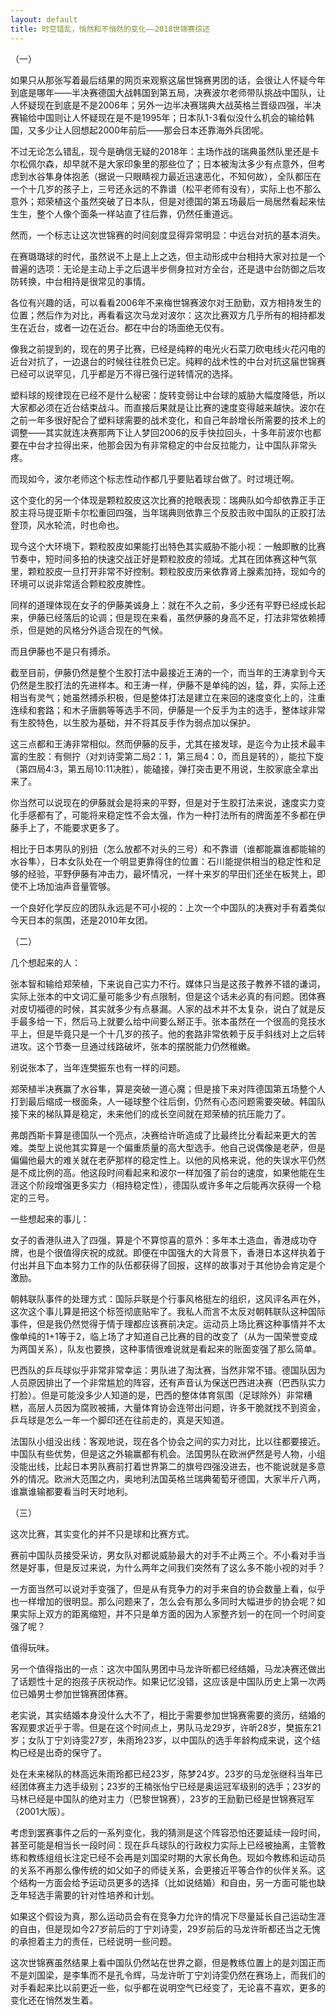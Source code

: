 ```yaml
---
layout: default
title: 时空错乱，悄然和不悄然的变化——2018世锦赛综述
---
```


（一）

如果只从那张写着最后结果的网页来观察这届世锦赛男团的话，会很让人怀疑今年到底是哪年——半决赛德国大战韩国到第五局，决赛波尔老师带队挑战中国队，让人怀疑现在到底是不是2006年；另外一边半决赛瑞典大战英格兰晋级四强，半决赛输给中国则让人怀疑现在是不是1995年；日本队1-3看似没什么机会的输给韩国，又多少让人回想起2000年前后——那会日本还靠海外兵团呢。

不过无论怎么错乱，现今是确信无疑的2018年：主场作战的瑞典虽然队里还是卡尔松佩尔森，却早就不是大家印象里的那些位了；日本被淘汰多少有点意外，但考虑到水谷隼身体抱恙（据说一只眼睛视力最近迅速恶化，不知何故），全队都压在一个十几岁的孩子上，三号还永远的不靠谱（松平老师有没有），实际上也不那么意外；郑荣植这个虽然突破了日本队，但是对德国的第五场最后一局居然看起来怯生生，整个人像个面条一样站直了往后靠，仍然任重道远。

然而，一个标志让这次世锦赛的时间刻度显得异常明显：中远台对抗的基本消失。

在赛璐璐球的时代，虽然说不上是上上之选，但主动形成中台相持大家对拉是一个普遍的选项：无论是主动上手之后退半步侧身拉对方全台，还是退中台防御之后攻防转换，中台相持是很常见的事情。

各位有兴趣的话，可以看看2006年不来梅世锦赛波尔对王励勤，双方相持发生的位置；然后作为对比，再看看这次马龙对波尔：这次比赛双方几乎所有的相持都发生在近台，或者一边在近台。都在中台的场面绝无仅有。

像我之前提到的，现在的男子比赛，已经是纯粹的电光火石菜刀砍电线火花闪电的近台对抗了，一边退台的时候往往胜负已定。纯粹的战术性的中台对抗这届世锦赛已经可以说罕见，几乎都是万不得已强行逆转情况的选择。

塑料球的规律现在已经不是什么秘密：旋转变弱让中台球的威胁大幅度降低，所以大家都必须在近台结束战斗。而直接后果就是让比赛的速度变得越来越快。波尔在之前一年多很好配合了塑料球需要的战术变化，和自己年龄增长所需要的技术上的调整——其实就连决赛那两下让人梦回2006的反手快拉回头，十多年前波尔也都要在中台才拉得出来，他那会因为有非常稳定的中台反拉能力，让中国队非常头疼。

而现如今，波尔老师这个标志性动作都几乎要贴着球台做了。时过境迁啊。

这个变化的另一个体现是颗粒胶皮这次比赛的抢眼表现：瑞典队如今却依靠正手正胶主将马提亚斯卡尔松重回四强，当年瑞典则依靠三个反胶击败中国队的正胶打法登顶，风水轮流，时也命也。

现今这个大环境下，颗粒胶皮如果能打出特色其实威胁不能小视：一触即散的比赛节奏中，短时间多拍的快速交战正好是颗粒胶皮的领域。尤其在团体赛这种气氛里，颗粒胶皮一旦打开非常不好控制。颗粒胶皮历来依靠肾上腺素加持，现如今的环境可以说非常适合颗粒胶皮脾性。

同样的道理体现在女子的伊藤美诚身上：就在不久之前，多少还有平野已经成长起来，伊藤已经落后的论调；但是现在来看，虽然伊藤的身高不足，打法非常依赖搏杀，但是她的风格分外适合现在的气候。

而且伊藤也不是只有搏杀。

截至目前，伊藤仍然是整个生胶打法中最接近王涛的一个，而当年的王涛拿到今天仍然是生胶打法的先进样本。和王涛一样，伊藤不是单纯的凶，猛，莽，实际上还相当有灵气；她虽然搏杀积极，但是整体打法是建立在来回的速度变化上的，注重连续和套路；和木子唐鹏等等选手不同，伊藤是一个反手为主的选手，整体球非常有生胶特色，以生胶为基础，并不将其反手作为弱点加以保护。

这三点都和王涛非常相似。然而伊藤的反手，尤其在接发球，是迄今为止技术最丰富的生胶：有侧拧（对刘诗雯第二局2：1，第三局4：0，而且是转的），能拉下旋（第四局4:3，第五局10:11决胜），能磕接，弹打突击更不用说，生胶家底全拿出来了。

你当然可以说现在的伊藤就会是将来的平野，但是对于生胶打法来说，速度实力变化手感都有了，可能将来稳定性不会太强，作为一种打法所有的牌面差不多都在伊藤手上了，不能要求更多了。

相比于日本男队的别扭（怎么放都不对头的三号）和不靠谱（谁都能赢谁都能输的水谷隼），日本女队处在一个明显更靠得住的位置：石川能提供相当的稳定性和足够的经验，平野伊藤有冲击力，最坏情况，一样十来岁的早田们还坐在板凳上，即使不上场加油声音量管够。

一个良好化学反应的团队永远是不可小视的：上次一个中国队的决赛对手有着类似今天日本的氛围，还是2010年女团。



（二）

几个想起来的人：

张本智和输给郑荣植，下来说自己实力不行。媒体只当是这孩子教养不错的谦词，实际上张本的中文词汇量可能多少有点限制，但是这个话未必真的有问题。团体赛对皮切福德的时候，其实就多少有点暴漏。人家的战术并不太复杂，说白了就是反手最多给一下，然后马上就要么给中间要么掰正手。张本虽然在一个很高的竞技水平上，但是毕竟只是一个十几岁的孩子。他的套路非常依赖于反手斜线对上之后转进攻。这个节奏一旦通过线路破坏，张本的摆脱能力仍然稚嫩。

别说张本了，当年连樊振东也有一样的问题。

郑荣植半决赛赢了水谷隼，算是突破一道心魔；但是接下来对阵德国第五场整个人打到最后缩成一根面条，人一碰球整个往后倒，仍然有心态问题需要突破。韩国队接下来的梯队算是稳定，未来他们的成长空间就在郑荣植的抗压能力了。

弗朗西斯卡算是德国队一个亮点，决赛给许昕造成了比最终比分看起来更大的苦难。类型上说他其实算是一个偏重质量的高大型选手。他自己说偶像是老萨，但是偏偏他最大的难关就在老萨那样的稳定性上。以他的风格来说，他的失误水平仍然是不成比例的高。他这段时间看起来和波尔一样加强了前台的速度，如果他能在生涯这个阶段增强更多实力（相持稳定性），德国队或许多年之后能再次获得一个稳定的三号。

一些想起来的事儿：

女子的香港队进入了四强，算是个不算惊喜的意外：多年本土造血，香港成功夺牌，也是个很值得庆祝的成就。即便在中国强大的大背景下，香港日本这样执着于付出并且下血本努力工作的队伍都获得了回报，这样的故事对于其他协会肯定是个激励。

朝韩联队事件的处理方式：国际乒联是个行事风格挺左的组织，这风评名声在外，这次这个事儿算是把这个标签彻底贴牢了。我私人而言不太反对朝韩联队这种国际事件，但是我仍然觉得于情于理都应该赛前决定。运动员上场比赛这种事情并不太像单纯的1+1等于2，临上场了才知道自己比赛的目的改变了（从为一国荣誉变成为两国关系），队友也要换，这种事情很难说就是看起来的账面变强了那么简单。

巴西队的乒乓球似乎非常非常幸运：男队进了淘汰赛，当然非常不错。德国队因为人员原因排出了一个非常尴尬的阵容，还有声音认为保送巴西进决赛（巴西队实力打脸）。但是可能没多少人知道的是，巴西的整体体育氛围（足球除外）非常糟糕，高层人员因为腐败被捕，大量体育协会连带出问题，许多干脆就找不到资金，乒乓球是怎么一年一个脚印还在往前走的，真是天知道。

法国队小组没出线：客观地说，现在各个协会之间的实力对比，比以往都要接近。中国队有些优势，但是这之外输赢都有机会。法国男队在欧洲俨然是号人物，小组没能出线，比起日本男队赛前打着世界第二的旗号四强没进去，也不能说就是多意外的情况。欧洲大范围之内，奥地利法国英格兰瑞典葡萄牙德国，大家半斤八两，谁赢谁输都要看当时天时地利。



（三）

这次比赛，其实变化的并不只是球和比赛方式。

赛前中国队员接受采访，男女队对都说威胁最大的对手不止两三个。不小看对手当然是好事，但是反过来说，为什么两年之间我们突然有了这么多不能小视的对手？

一方面当然可以说对手变强了，但是从有竞争力的对手来自的协会数量上看，似乎也一样增加的很明显。那么问题来了，怎么会有那么多同时大幅进步的协会呢？如果实际上双方的距离缩短，并不只是单方面的因为人家整齐划一的在同一个时间变强了呢？

值得玩味。

另一个值得指出的一点：这次中国队男团中马龙许昕都已经结婚，马龙决赛还做出了话题性十足的抱孩子庆祝动作。如果记忆没错，这应该是中国队历史上第一次两位已婚男士参加世锦赛团体赛。

老实说，其实结婚本身没什么大不了，相比于需要参加世锦赛需要的资历，结婚的客观要求近乎于零。但是在这个时间点上，男队马龙29岁，许昕28岁，樊振东21岁；女队丁宁刘诗雯27岁，朱雨玲23岁，以中国队的选手年龄构成来说，这个结构已经是出奇的保守了。

处在未来梯队的林高远朱雨玲都已经23岁，陈梦24岁。23岁的马龙张继科当年已经团体赛主力选手级别；23岁的王楠张怡宁已经是奥运冠军级别的选手；23岁的马林已经是中国队的绝对主力（巴黎世锦赛），23岁的王励勤已经是世锦赛冠军（2001大阪）。

考虑到罢赛事件之后的一系列变化，我的猜测是这个阵容恐怕还要延续一段时间，甚至可能是相当长一段时间：现在乒乓球队的行政权力实际上已经被抽离，主管教练和教练组组长注定已经不会再是刘国梁时期的大家长角色。现如今教练和运动员的关系不再那么像传统的如父如子的师徒关系，会更接近平等合作的伙伴关系。这个结构一方面会给予运动员更多的选择（比如说结婚）和自由，另一方面可能也缺乏年轻选手需要的针对性培养和计划。

如果这个假设为真，那么运动员会有在竞争力允许的情况下尽量延长自己运动生涯的自由，但是现如今27岁前后的丁宁刘诗雯，29岁前后的马龙许昕都还当之无愧的承担着主力的责任，已经说明一些问题。

这次世锦赛虽然结果上看中国队仍然站在世界之巅，但是教练位置上的是刘国正而不是刘国梁，是李隼而不是孔令辉，马龙许昕丁宁刘诗雯仍然在赛场上，而我们的对手看起来比以前更近一些，似乎都在说明空气已经变了，无论喜不喜欢，更多的变化还在悄然发生着。
